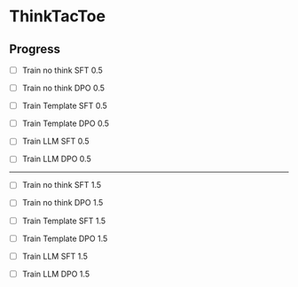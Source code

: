 # ThinkTacToe

## Progress

- [ ] Train no think SFT 0.5
- [ ] Train no think DPO 0.5

- [ ] Train Template SFT 0.5
- [ ] Train Template DPO 0.5

- [ ] Train LLM SFT 0.5
- [ ] Train LLM DPO 0.5

---

- [ ] Train no think SFT 1.5
- [ ] Train no think DPO 1.5

- [ ] Train Template SFT 1.5
- [ ] Train Template DPO 1.5

- [ ] Train LLM SFT 1.5
- [ ] Train LLM DPO 1.5